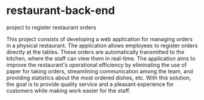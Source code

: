 # restaurant-back-end
project to register restaurant orders

This project consists of developing a web application for managing orders in a physical restaurant. 
The application allows employees to register orders directly at the tables. 
These orders are automatically transmitted to the kitchen, where the staff can view them in real-time. 
The application aims to improve the restaurant's operational efficiency by eliminating the use of paper for taking orders, streamlining communication among the team, and providing statistics about the most ordered dishes, etc. 
With this solution, the goal is to provide quality service and a pleasant experience for customers while making work easier for the staff.
